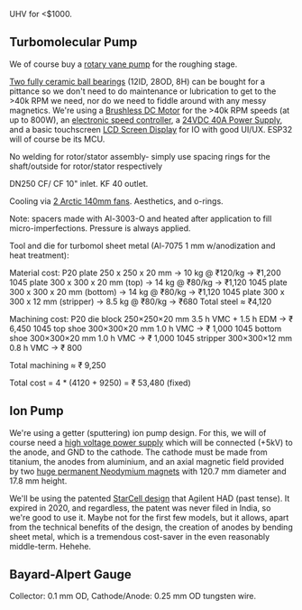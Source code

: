 UHV for <$1000.

## Turbomolecular Pump

We of course buy a [rotary vane pump](https://www.amazon.in/HAVC-RX-1S-Single-Stage-Vacuum/dp/B079J3Y781) for the roughing stage.

[Two fully ceramic ball bearings](https://www.amazon.in/12x28x8mm-Precision-Equipment-Installation-Maintenance/dp/B0C1JSDWKB) (12ID, 28OD, 8H) can be bought for a pittance so we don't need to do maintenance or lubrication to get to the >40k RPM we need, nor do we need to fiddle around with any messy magnetics. We're using a [Brushless DC Motor](https://robu.in/product/t-motors-2207-v2-1750-kv-brushless-motor/) for the >40k RPM speeds (at up to 800W), an [electronic speed controller](https://robu.in/product/readytosky-80a-esc-2-6s-brushless-esc-speed-controller-for-rc-drone//), a [24VDC 40A Power Supply](https://www.amazon.in/Switching-Industrial-Transformer-Converter-Security/dp/B0BR87VXHJ), and a basic touchscreen [LCD Screen Display](https://www.amazon.in/Robocraze-Colour-Screen-320x480-Arduino/dp/B07922JJYM) for IO with good UI/UX. ESP32 will of course be its MCU.

No welding for rotor/stator assembly- simply use spacing rings for the shaft/outside for rotor/stator respectively

DN250 CF/ CF 10" inlet. KF 40 outlet.

Cooling via [2 Arctic 140mm fans](https://www.amazon.in/ARCTIC-P14-Max-High-Performance-Controlled/dp/B09VH2HXM1?).
Aesthetics, and o-rings.

Note: spacers made with Al-3003-O and heated after application to fill micro-imperfections. Pressure is always applied.

Tool and die for turbomol sheet metal (Al-7075 1 mm w/anodization and heat treatment):

Material cost:
P20 plate 250 x 250 x 20 mm  → 10 kg @ ₹120/kg  → ₹1,200
1045 plate 300 x 300 x 20 mm (top) → 14 kg @ ₹80/kg  → ₹1,120
1045 plate 300 x 300 x 20 mm (bottom) → 14 kg @ ₹80/kg  → ₹1,120
1045 plate 300 x 300 x 12 mm (stripper) → 8.5 kg @ ₹80/kg → ₹680
Total steel ≈ ₹4,120 

Machining cost:
P20 die block    250×250×20 mm  3.5 h VMC + 1.5 h EDM  → ₹ 6,450
1045 top shoe    300×300×20 mm  1.0 h VMC               → ₹ 1,000
1045 bottom shoe 300×300×20 mm  1.0 h VMC               → ₹ 1,000
1045 stripper    300×300×12 mm  0.8 h VMC               → ₹ 800

Total machining ≈ ₹ 9,250

Total cost = 4 * (4120 + 9250) = ₹ 53,480 (fixed)

## Ion Pump

We're using a getter (sputtering) ion pump design. For this, we will of course need a [high voltage power supply](https://ar.aliexpress.com/item/1005003518403820.html) which will be connected (+5kV) to the anode, and GND to the cathode. The cathode must be made from titanium, the anodes from aluminium, and an axial magnetic field provided by two [huge permanent Neodymium magnets](https://www.amazon.in/Neodymium-Diameter-Magnetics-Underwater-Retrieval/dp/B07Q6V25NL) with 120.7 mm diameter and 17.8 mm height.

We'll be using the patented [StarCell design](https://patents.google.com/patent/US6388385B1/en) that Agilent HAD (past tense). It expired in 2020, and regardless, the patent was never filed in India, so we're good to use it. Maybe not for the first few models, but it allows, apart from the technical benefits of the design, the creation of anodes by bending sheet metal, which is a tremendous cost-saver in the even reasonably middle-term. Hehehe.

## Bayard-Alpert Gauge

Collector: 0.1 mm OD, Cathode/Anode: 0.25 mm OD tungsten wire. 
